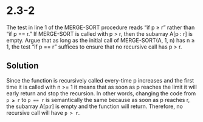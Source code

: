 # 2.3-2

The test in line 1 of the MERGE-SORT procedure reads “if p ≥ r” rather than “if p == r.” If MERGE-SORT is called with p > r, then the subarray A[p : r] is empty. Argue that as long as the initial call of MERGE-SORT(A, 1, n) has n ≥ 1, the test “if p == r” suffices to ensure that no recursive call has p > r.

## Solution

Since the function is recursively called every-time p increases and the first time it is called with n >= 1 it means that as soon as p reaches the limit it will early return and stop the recursion. In other words, changing the code from `p ≥ r` to `p == r` is semantically the same because as soon as p reaches r, the subarray A[p:r] is empty and the function will return. Therefore, no recursive call will have `p > r`.